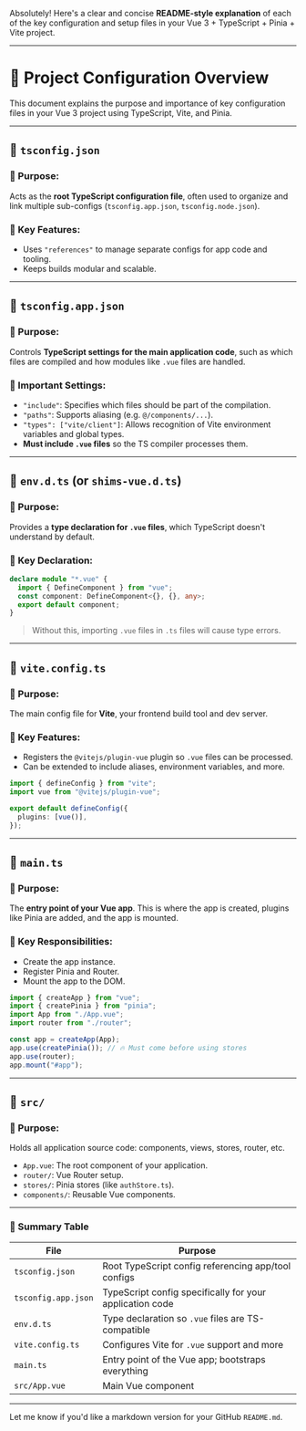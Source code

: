 Absolutely! Here's a clear and concise **README-style explanation** of each of the key configuration and setup files in your Vue 3 + TypeScript + Pinia + Vite project.

---

# 🧾 Project Configuration Overview

This document explains the purpose and importance of key configuration files in your Vue 3 project using TypeScript, Vite, and Pinia.

---

## 📄 `tsconfig.json`

### 🔹 Purpose:

Acts as the **root TypeScript configuration file**, often used to organize and link multiple sub-configs (`tsconfig.app.json`, `tsconfig.node.json`).

### 🔸 Key Features:

- Uses `"references"` to manage separate configs for app code and tooling.
- Keeps builds modular and scalable.

---

## 📄 `tsconfig.app.json`

### 🔹 Purpose:

Controls **TypeScript settings for the main application code**, such as which files are compiled and how modules like `.vue` files are handled.

### 🔸 Important Settings:

- `"include"`: Specifies which files should be part of the compilation.
- `"paths"`: Supports aliasing (e.g. `@/components/...`).
- `"types": ["vite/client"]`: Allows recognition of Vite environment variables and global types.
- **Must include `.vue` files** so the TS compiler processes them.

---

## 📄 `env.d.ts` (or `shims-vue.d.ts`)

### 🔹 Purpose:

Provides a **type declaration for `.vue` files**, which TypeScript doesn't understand by default.

### 🔸 Key Declaration:

```ts
declare module "*.vue" {
  import { DefineComponent } from "vue";
  const component: DefineComponent<{}, {}, any>;
  export default component;
}
```

> Without this, importing `.vue` files in `.ts` files will cause type errors.

---

## 📄 `vite.config.ts`

### 🔹 Purpose:

The main config file for **Vite**, your frontend build tool and dev server.

### 🔸 Key Features:

- Registers the `@vitejs/plugin-vue` plugin so `.vue` files can be processed.
- Can be extended to include aliases, environment variables, and more.

```ts
import { defineConfig } from "vite";
import vue from "@vitejs/plugin-vue";

export default defineConfig({
  plugins: [vue()],
});
```

---

## 📄 `main.ts`

### 🔹 Purpose:

The **entry point of your Vue app**. This is where the app is created, plugins like Pinia are added, and the app is mounted.

### 🔸 Key Responsibilities:

- Create the app instance.
- Register Pinia and Router.
- Mount the app to the DOM.

```ts
import { createApp } from "vue";
import { createPinia } from "pinia";
import App from "./App.vue";
import router from "./router";

const app = createApp(App);
app.use(createPinia()); // 🔥 Must come before using stores
app.use(router);
app.mount("#app");
```

---

## 📁 `src/`

### 🔹 Purpose:

Holds all application source code: components, views, stores, router, etc.

- `App.vue`: The root component of your application.
- `router/`: Vue Router setup.
- `stores/`: Pinia stores (like `authStore.ts`).
- `components/`: Reusable Vue components.

---

### 📌 Summary Table

| File                | Purpose                                                  |
| ------------------- | -------------------------------------------------------- |
| `tsconfig.json`     | Root TypeScript config referencing app/tool configs      |
| `tsconfig.app.json` | TypeScript config specifically for your application code |
| `env.d.ts`          | Type declaration so `.vue` files are TS-compatible       |
| `vite.config.ts`    | Configures Vite for `.vue` support and more              |
| `main.ts`           | Entry point of the Vue app; bootstraps everything        |
| `src/App.vue`       | Main Vue component                                       |

---

Let me know if you'd like a markdown version for your GitHub `README.md`.
